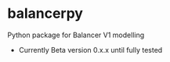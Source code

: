 # balancerpy
Python package for Balancer V1 modelling
* Currently Beta version 0.x.x until fully tested

